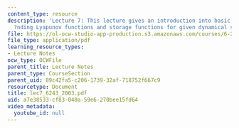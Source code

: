 ```yaml
---
content_type: resource
description: 'Lecture 7: This lecture gives an introduction into basic methods for
  ?nding Lyapunov functions and storage functions for given dynamical systems.'
file: https://ol-ocw-studio-app-production.s3.amazonaws.com/courses/6-243j-dynamics-of-nonlinear-systems-fall-2003/a7e38533cf83040a59e6270bee15fd64_lec7_6243_2003.pdf
file_type: application/pdf
learning_resource_types:
- Lecture Notes
ocw_type: OCWFile
parent_title: Lecture Notes
parent_type: CourseSection
parent_uid: 89c42fa5-c206-1739-32af-718752f667c9
resourcetype: Document
title: lec7_6243_2003.pdf
uid: a7e38533-cf83-040a-59e6-270bee15fd64
video_metadata:
  youtube_id: null
---
```

